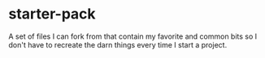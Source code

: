 # starter-pack
A set of files I can fork from that contain my favorite and common bits so I don't have to recreate the darn things every time I start a project.
